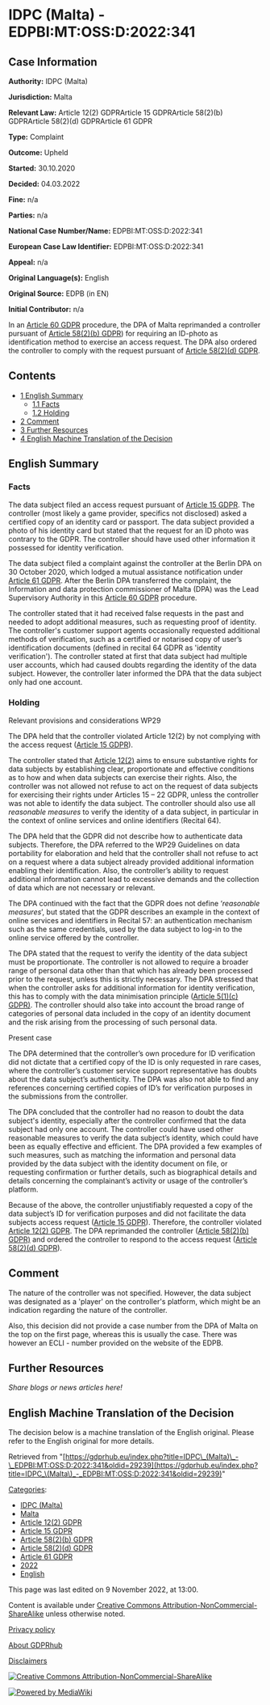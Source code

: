 # IDPC (Malta) - EDPBI:MT:OSS:D:2022:341

## Case Information

**Authority:** IDPC (Malta)

**Jurisdiction:** Malta

**Relevant Law:** Article 12(2) GDPRArticle 15 GDPRArticle 58(2)(b) GDPRArticle 58(2)(d) GDPRArticle 61 GDPR

**Type:** Complaint

**Outcome:** Upheld

**Started:** 30.10.2020

**Decided:** 04.03.2022

**Fine:** n/a

**Parties:** n/a

**National Case Number/Name:** EDPBI:MT:OSS:D:2022:341

**European Case Law Identifier:** EDPBI:MT:OSS:D:2022:341

**Appeal:** n/a

**Original Language(s):** English

**Original Source:** EDPB (in EN)

**Initial Contributor:** n/a

In an [Article 60 GDPR](/index.php?title=Article_60_GDPR "Article 60 GDPR") procedure, the DPA of Malta reprimanded a controller pursuant of [Article 58(2)(b) GDPR](/index.php?title=Article_58_GDPR#2d "Article 58 GDPR")) for requiring an ID-photo as identification method to exercise an access request. The DPA also ordered the controller to comply with the request pursuant of [Article 58(2)(d) GDPR](/index.php?title=Article_58_GDPR#2d "Article 58 GDPR").

## Contents

*   [1 English Summary](#English_Summary)
    *   [1.1 Facts](#Facts)
    *   [1.2 Holding](#Holding)
*   [2 Comment](#Comment)
*   [3 Further Resources](#Further_Resources)
*   [4 English Machine Translation of the Decision](#English_Machine_Translation_of_the_Decision)

## English Summary

### Facts

The data subject filed an access request pursuant of [Article 15 GDPR](/index.php?title=Article_15_GDPR "Article 15 GDPR"). The controller (most likely a game provider, specifics not disclosed) asked a certified copy of an identity card or passport. The data subject provided a photo of his identity card but stated that the request for an ID photo was contrary to the GDPR. The controller should have used other information it possessed for identity verification.

The data subject filed a complaint against the controller at the Berlin DPA on 30 October 2020, which lodged a mutual assistance notification under [Article 61 GDPR](/index.php?title=Article_61_GDPR "Article 61 GDPR"). After the Berlin DPA transferred the complaint, the Information and data protection commissioner of Malta (DPA) was the Lead Supervisory Authority in this [Article 60 GDPR](/index.php?title=Article_60_GDPR "Article 60 GDPR") procedure.

The controller stated that it had received false requests in the past and needed to adopt additional measures, such as requesting proof of identity. The controller's customer support agents occasionally requested additional methods of verification, such as a certified or notarised copy of user’s identification documents (defined in recital 64 GDPR as 'identity verification'). The controller stated at first that data subject had multiple user accounts, which had caused doubts regarding the identity of the data subject. However, the controller later informed the DPA that the data subject only had one account.

### Holding

Relevant provisions and considerations WP29

The DPA held that the controller violated Article 12(2) by not complying with the access request ([Article 15 GDPR](/index.php?title=Article_15_GDPR "Article 15 GDPR")).

The controller stated that [Article 12(2)](/index.php?title=Article_12_GDPR "Article 12 GDPR") aims to ensure substantive rights for data subjects by establishing clear, proportionate and effective conditions as to how and when data subjects can exercise their rights. Also, the controller was not allowed not refuse to act on the request of data subjects for exercising their rights under Articles 15 – 22 GDPR, unless the controller was not able to identify the data subject. The controller should also use all _reasonable measures_ to verify the identity of a data subject, in particular in the context of online services and online identifiers (Recital 64).

The DPA held that the GDPR did not describe how to authenticate data subjects. Therefore, the DPA referred to the WP29 Guidelines on data portability for elaboration and held that the controller shall not refuse to act on a request where a data subject already provided additional information enabling their identification. Also, the controller’s ability to request additional information cannot lead to excessive demands and the collection of data which are not necessary or relevant.

The DPA continued with the fact that the GDPR does not define ‘_reasonable measures_’, but stated that the GDPR describes an example in the context of online services and identifiers in Recital 57: an authentication mechanism such as the same credentials, used by the data subject to log-in to the online service offered by the controller.

The DPA stated that the request to verify the identity of the data subject must be proportionate. The controller is not allowed to require a broader range of personal data other than that which has already been processed prior to the request, unless this is strictly necessary. The DPA stressed that when the controller asks for additional information for identity verification, this has to comply with the data minimisation principle ([Article 5(1)(c) GDPR)](/index.php?title=Article_5_GDPR "Article 5 GDPR"). The controller should also take into account the broad range of categories of personal data included in the copy of an identity document and the risk arising from the processing of such personal data.

Present case

The DPA determined that the controller’s own procedure for ID verification did not dictate that a certified copy of the ID is only requested in rare cases, where the controller’s customer service support representative has doubts about the data subject’s authenticity. The DPA was also not able to find any references concerning certified copies of ID’s for verification purposes in the submissions from the controller.

The DPA concluded that the controller had no reason to doubt the data subject's identity, especially after the controller confirmed that the data subject had only one account. The controller could have used other reasonable measures to verify the data subject’s identity, which could have been as equally effective and efficient. The DPA provided a few examples of such measures, such as matching the information and personal data provided by the data subject with the identity document on file, or requesting confirmation or further details, such as biographical details and details concerning the complainant’s activity or usage of the controller’s platform.

Because of the above, the controller unjustifiably requested a copy of the data subject’s ID for verification purposes and did not facilitate the data subjects access request ([Article 15 GDPR](/index.php?title=Article_15_GDPR "Article 15 GDPR")). Therefore, the controller violated [Article 12(2) GDPR](/index.php?title=Article_12_GDPR#2 "Article 12 GDPR"). The DPA reprimanded the controller ([Article 58(2)(b) GDPR)](/index.php?title=Article_58_GDPR "Article 58 GDPR") and ordered the controller to respond to the access request ([Article 58(2)(d) GDPR](/index.php?title=Article_58_GDPR "Article 58 GDPR")).

## Comment

The nature of the controller was not specified. However, the data subject was designated as a 'player' on the controller's platform, which might be an indication regarding the nature of the controller.

Also, this decision did not provide a case number from the DPA of Malta on the top on the first page, whereas this is usually the case. There was however an ECLI - number provided on the website of the EDPB.

## Further Resources

_Share blogs or news articles here!_

## English Machine Translation of the Decision

The decision below is a machine translation of the English original. Please refer to the English original for more details.

Retrieved from "[https://gdprhub.eu/index.php?title=IDPC\_(Malta)\_-\_EDPBI:MT:OSS:D:2022:341&oldid=29239](https://gdprhub.eu/index.php?title=IDPC_\(Malta\)_-_EDPBI:MT:OSS:D:2022:341&oldid=29239)"

[Categories](/index.php?title=Special:Categories "Special:Categories"):

*   [IDPC (Malta)](/index.php?title=Category:IDPC_\(Malta\) "Category:IDPC (Malta)")
*   [Malta](/index.php?title=Category:Malta "Category:Malta")
*   [Article 12(2) GDPR](/index.php?title=Category:Article_12\(2\)_GDPR "Category:Article 12(2) GDPR")
*   [Article 15 GDPR](/index.php?title=Category:Article_15_GDPR "Category:Article 15 GDPR")
*   [Article 58(2)(b) GDPR](/index.php?title=Category:Article_58\(2\)\(b\)_GDPR "Category:Article 58(2)(b) GDPR")
*   [Article 58(2)(d) GDPR](/index.php?title=Category:Article_58\(2\)\(d\)_GDPR "Category:Article 58(2)(d) GDPR")
*   [Article 61 GDPR](/index.php?title=Category:Article_61_GDPR "Category:Article 61 GDPR")
*   [2022](/index.php?title=Category:2022 "Category:2022")
*   [English](/index.php?title=Category:English "Category:English")

This page was last edited on 9 November 2022, at 13:00.

Content is available under [Creative Commons Attribution-NonCommercial-ShareAlike](https://creativecommons.org/licenses/by-nc-sa/4.0/) unless otherwise noted.

[Privacy policy](/index.php?title=GDPRhub:Privacy_policy)

[About GDPRhub](/index.php?title=GDPRhub:About)

[Disclaimers](/index.php?title=GDPRhub:General_disclaimer)

[![Creative Commons Attribution-NonCommercial-ShareAlike](/resources/assets/licenses/cc-by-nc-sa.png)](https://creativecommons.org/licenses/by-nc-sa/4.0/)

[![Powered by MediaWiki](/resources/assets/poweredby_mediawiki_88x31.png)](https://www.mediawiki.org/)
